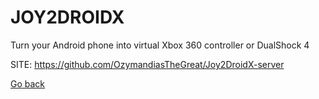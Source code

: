 # JOY2DROIDX
 
 Turn your Android phone into virtual Xbox 360 controller or DualShock 4
 
 SITE: https://github.com/OzymandiasTheGreat/Joy2DroidX-server

 [Go back](https://portable-linux-apps.github.io/apps.html)
